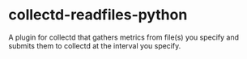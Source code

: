 # collectd-readfiles-python
A plugin for collectd that gathers metrics from file(s) you specify and submits them to collectd at the interval you specify.
